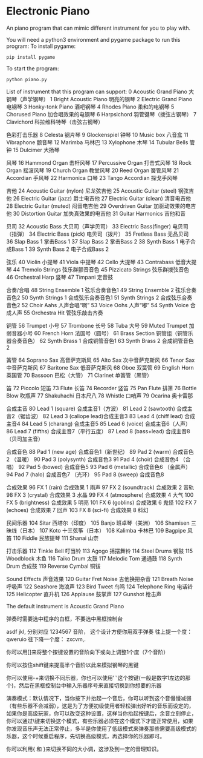 # Electronic Piano
 An piano program that can mimic different instrument for you to play with.

You will need a python3 environment and pygame package to run this program:
To install pygame:

	pip install pygame


To start the program:
	
	python piano.py

List of instrument that this program can support:
0 Acoustic Grand Piano                    大钢琴（声学钢琴）
1 Bright Acoustic Piano                    明亮的钢琴
2 Electric Grand Piano                      电钢琴
3 Honky-tonk Piano                        酒吧钢琴
4 Rhodes Piano                               柔和的电钢琴
5 Chorused Piano                           加合唱效果的电钢琴
6 Harpsichord                                 羽管键琴（拨弦古钢琴）
7 Clavichord                                   科拉维科特琴（击弦古钢琴）

色彩打击乐器
8 Celesta                                        钢片琴
9 Glockenspiel                               钟琴
10 Music box                                 八音盒
11 Vibraphone                              颤音琴
12 Marimba                                  马林巴
13 Xylophone                               木琴
14 Tubular Bells                           管钟
15 Dulcimer                                 大扬琴

风琴
16 Hammond Organ                  击杆风琴
17 Percussive Organ                  打击式风琴
18 Rock Organ                           摇滚风琴
19 Church Organ                       教堂风琴
20 Reed Organ                          簧管风琴
21 Accordian                             手风琴
22 Harmonica                            口琴
23 Tango Accordian                  探戈手风琴

吉他
24 Acoustic Guitar (nylon)        尼龙弦吉他
25 Acoustic Guitar (steel)         钢弦吉他
26 Electric Guitar (jazz)             爵士电吉他
27 Electric Guitar (clean)          清音电吉他
28 Electric Guitar (muted)       闷音电吉他
29 Overdriven Guitar              加驱动效果的电吉他
30 Distortion Guitar                加失真效果的电吉他
31 Guitar Harmonics               吉他和音

贝司
32 Acoustic Bass                     大贝司（声学贝司）
33 Electric Bass(finger)           电贝司（指弹）
34 Electric Bass (pick)             电贝司（拨片）
35 Fretless Bass                      无品贝司
36 Slap Bass 1                        掌击Bass 1
37 Slap Bass 2                        掌击Bass 2
38 Synth Bass 1                     电子合成Bass 1
39 Synth Bass 2                     电子合成Bass 2

弦乐
40 Violin                               小提琴
41 Viola                                中提琴
42 Cello                                大提琴
43 Contrabass                      低音大提琴
44 Tremolo Strings              弦乐群颤音音色
45 Pizzicato Strings             弦乐群拨弦音色
46 Orchestral Harp              竖琴
47 Timpani                          定音鼓

合奏/合唱
48 String Ensemble 1          弦乐合奏音色1
49 String Ensemble 2         弦乐合奏音色2
50 Synth Strings 1             合成弦乐合奏音色1
51 Synth Strings 2             合成弦乐合奏音色2
52 Choir Aahs                    人声合唱“啊”
53 Voice Oohs                  人声“嘟”
54 Synth Voice                  合成人声
55 Orchestra Hit                管弦乐敲击齐奏

铜管
56 Trumpet                        小号
57 Trombone                     长号
58 Tuba                              大号
59 Muted Trumpet            加弱音器小号
60 French Horn                 法国号（圆号）
61 Brass Section                铜管组（铜管乐器合奏音色）
62 Synth Brass 1               合成铜管音色1
63 Synth Brass 2               合成铜管音色2

簧管
64 Soprano Sax                高音萨克斯风
65 Alto Sax                       次中音萨克斯风
66 Tenor Sax                    中音萨克斯风
67 Baritone Sax               低音萨克斯风
68 Oboe                          双簧管
69 English Horn              英国管
70 Bassoon                     巴松（大管）
71 Clarinet                      单簧管（黑管）

笛
72 Piccolo                       短笛
73 Flute                          长笛
74 Recorder                    竖笛
75 Pan Flute                   排箫
76 Bottle Blow               吹瓶声
77 Shakuhachi               日本尺八
78 Whistle                     口哨声
79 Ocarina                     奥卡雷那

合成主音
80 Lead 1 (square)        合成主音1（方波）
81 Lead 2 (sawtooth)    合成主音2（锯齿波）
82 Lead 3 (caliope lead)合成主音3
83 Lead 4 (chiff lead)    合成主音4
84 Lead 5 (charang)      合成主音5
85 Lead 6 (voice)          合成主音6（人声）
86 Lead 7 (fifths)          合成主音7（平行五度）
87 Lead 8 (bass+lead)  合成主音8（贝司加主音）

合成音色
88 Pad 1 (new age)      合成音色1（新世纪）
89 Pad 2 (warm)          合成音色2 （温暖）
90 Pad 3 (polysynth)    合成音色3
91 Pad 4 (choir)           合成音色4 （合唱）
92 Pad 5 (bowed)        合成音色5
93 Pad 6 (metallic)      合成音色6 （金属声）
94 Pad 7 (halo)            合成音色7 （光环）
95 Pad 8 (sweep)         合成音色8

合成效果
96 FX 1 (rain)               合成效果 1 雨声
97 FX 2 (soundtrack)   合成效果 2 音轨
98 FX 3 (crystal)           合成效果 3 水晶
99 FX 4 (atmosphere)  合成效果 4 大气
100 FX 5 (brightness)  合成效果 5 明亮
101 FX 6 (goblins)       合成效果 6 鬼怪
102 FX 7 (echoes)       合成效果 7 回声
103 FX 8 (sci-fi)           合成效果 8 科幻

民间乐器
104 Sitar                     西塔尔（印度）
105 Banjo                   班卓琴（美洲）
106 Shamisen             三昧线（日本）
107 Koto                     十三弦筝（日本）
108 Kalimba               卡林巴
109 Bagpipe               风笛
110 Fiddle                  民族提琴
111 Shanai                 山奈

打击乐器
112 Tinkle Bell           叮当铃
113 Agogo                摇摆舞铃
114 Steel Drums        钢鼓
115 Woodblock         木鱼
116 Taiko Drum         太鼓
117 Melodic Tom      通通鼓
118 Synth Drum         合成鼓
119 Reverse Cymbal   铜钹

Sound Effects 声音效果
120 Guitar Fret Noise  吉他换把杂音
121 Breath Noise         呼吸声
122 Seashore               海浪声
123 Bird Tweet            鸟鸣
124 Telephone Ring    电话铃
125 Helicopter             直升机
126 Applause               鼓掌声
127 Gunshot                枪击声

The default instrument is Acoustic Grand Piano

弹奏时需要选中程序的白框，不要选中黑框控制台
 
asdf jkl, 分别对应 1234567 音阶， 这个设计方便你用双手弹奏
往上提一个度： qweruio
往下降一个度： zxcvm,.

你可以用[]来将整个按键设置的音阶向下或向上调整1个度（7个音阶）

你可以按住shift键来提高半个音阶以此来模拟钢琴的黑键

你可以使用-+来切换不同乐器，你也可以使用'`'这个按键(一般是数字1左边的那个)，然后在黑框控制台中输入乐器序号来直接切换到你想要的乐器

演奏模式：默认情况下，当你按下并抬起一个音后，你可以听到这个音慢慢减弱（有些乐器不会减弱），这是为了方便初级使用者轻松弹出好听的音乐而设定的，如果你是高级玩家，你可以改变这种设置，这样当你抬起按键后，余音立刻停止，你可以通过\键来切换这个模式，有些乐器必须在这个模式下才能正常使用，如果你发现音乐声无法正常停止，多半是你使用了低级模式来弹奏那些需要高级模式的乐器，这个时候重启程序，先切换高级模式，再选择你的乐器即可。

你可以利用{ 和 }来切换不同的大小调，这涉及到一定的音理知识。

